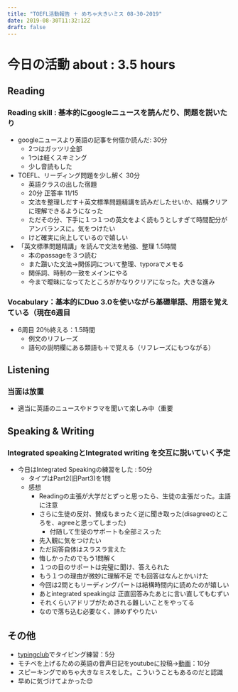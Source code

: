 ```yaml
---
title: "TOEFL活動報告 ＋ めちゃ大きいミス 08-30-2019"
date: 2019-08-30T11:32:12Z
draft: false
---
```



# 今日の活動 about : 3.5 hours
## Reading
### Reading skill : 基本的にgoogleニュースを読んだり、問題を説いたり
* googleニュースより英語の記事を何個か読んだ: 30分
  * 2つはガッツリ全部
  * 1つは軽くスキミング
  * 少し音読もした
* TOEFL、リーディング問題を少し解く 30分
  * 英語クラスの出した宿題
  * 20分 正答率 11/15
  * 文法を整理しだす＋英文標準問題精講を読みだしたせいか、結構クリアに理解できるようになった
  * ただその分、下手に１つ１つの英文をよく読もうとしすぎて時間配分がアンバランスに。気をつけたい
  * けど確実に向上しているので嬉しい
* 「英文標準問題精講」を読んで文法を勉強、整理 1.5時間
  * 本のpassageを３つ読む
  * また躓いた文法→関係詞について整理、typoraでメモる
  * 関係詞、時制の一致をメインにやる
  * 今まで曖昧になってたところがかなりクリアになった。大きな進み
<!-- * TOEFL、リーディング問題集を少しといた：30分
  * https://www.amazon.co.jp/dp/4862902014
  * 正答率11/15、時間23分
  * 語彙問題はほぼ正解だった
  * １つ、問題文をよく読まずにみすったケアレスミス
  * 最後の分類問題で分類の認識をミスって全滅。どんまい -->


### Vocabulary：基本的にDuo 3.0を使いながら基礎単語、用語を覚えている（現在6週目
* 6周目 20％終える：1.5時間
  * 例文のリフレーズ
  * 語句の説明欄にある類語も＋で覚える（リフレーズにもつながる）

## Listening
### 当面は放置
<!-- * 英語学校で小規模の模擬テストを実施
  * 全然練習してないのにほぼ満点だった
  * 毎日練習してるReadingとこの差はいったい…(´；ω；｀) -->
<!-- * 一番まだマシなので優先順位として一番下
* (Speakingも同じ姿勢をとってたらかなりできなくて焦った経緯があるが…(；・∀・)) -->
* 適当に英語のニュースやドラマを聞いて楽しみ中（重要

## Speaking & Writing
###  Integrated speakingとIntegrated writing を交互に説いていく予定
<!-- * 今日はIntegrated Writingの練習をした : 50分
  * 感想
    * リーディング 理解できたところとできなかったところあり
    * リスニング 〃
    * 2つ目のサポートがちょうどリーディングもリスニングも理解できず、見事に間違った内容を書いちゃった
    * １，３つ目はおｋだった
    * 最初＋αなしの軽量版を作る→時間に応じて＋αをつける戦法が けっこう良さげ
    * メモは下のように取りたい

| A                                                            | B                                                            |
| ------------------------------------------------------------ | ------------------------------------------------------------ |
| idea「      」<br/>1「      」<br/>2「      」<br/>3「      」<br/> | x    <br/>1「                                 」+「                                           」<br/>2「                                 」+「                                           」<br/>3「                                 」+「                                           」<br/> | -->

<!--### TIPS
 * Readingは読むのきついが、メイントピック、そして各サポートの最初、最後の文は抑える
     * 最悪あとから読めるので落ち着いて ＋ 意外と書く時間は余裕ありそう
 * Listeningが意外と要。一度しか聞けない。
       * ３つのサポートを広く浅く（１つを詳しくより、３つ揃える方が大事）
      * もし聞けたら１つサポートについて２つ内容をGET → ＋α用
 * ワケワカメでもWritingはoutlineのテンプレを利用すれば大方はうまるので最悪ごまかしで＾＾
 * 最初＋αなしの軽量版を作る→時間に応じて＋αをつけるのがありかも -->

* 今日はIntegrated Speakingの練習をした : 50分
  * タイプはPart2(旧Part3)を1問
  * 感想
    * Readingの主張が大学だとずっと思ったら、生徒の主張だった。主語に注意
    * さらに生徒の反対、賛成もまったく逆に聞き取った(disagreeのところを、agreeと思ってしまった)
      * 付随して生徒のサポートも全部ミスった
    * 先入観に気をつけたい
    * ただ回答自体はスラスラ言えた
    * 悔しかったのでもう1問解く
    * １つの目のサポートは完璧に聞け、答えられた
    * もう１つの理由が微妙に理解不足 でも回答はなんとかいけた
    * 今回は2問ともリーディングパートは結構時間内に読めたのが嬉しい
    * あとintegrated speakingは 正直回答みたあとに言い直してもむずい
    * それくらいアドリブがためされる難しいことをやってる
    * なので落ち込む必要なく、諦めずやりたい


## その他
* [typingclub](https://www.typingclub.com/)でタイピング練習：5分
* モチベを上げるための英語の音声日記をyoutubeに投稿→[動画](https://youtu.be/gzHcGUWgO9M)：10分
* スピーキングでめちゃ大きなミスをした。こういうこともあるのだと認識
* 早めに気づけてよかった😊